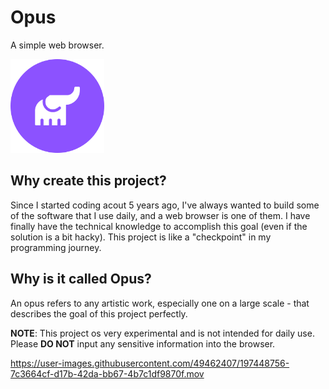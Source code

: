 # Opus
A simple web browser.

<img alt="Opus Logo"  width="150" height="150" src="./public/assets/Opus Browser Log.png">


## Why create this project?
Since I started coding acout 5 years ago, I've always wanted to build some of the software that I use daily, and a web browser is one of them. I have finally have the technical knowledge to accomplish this goal (even if the solution is a bit hacky). This project is like a "checkpoint" in my programming journey.

## Why is it called Opus?
An opus refers to any artistic work, especially one on a large scale - that describes the goal of this project perfectly.

**NOTE**: This project os very experimental and is not intended for daily use. Please **DO NOT** input any sensitive information into the browser.

https://user-images.githubusercontent.com/49462407/197448756-7c3664cf-d17b-42da-bb67-4b7c1df9870f.mov

